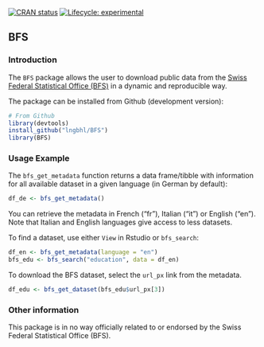 <!-- badges: start -->
[![CRAN
status](https://www.r-pkg.org/badges/version/BFS)](https://CRAN.R-project.org/package=BFS)
[![Lifecycle:
experimental](https://img.shields.io/badge/lifecycle-experimental-orange.svg)](https://www.tidyverse.org/lifecycle/#experimental)
<!-- badges: end -->

BFS
---

### Introduction

The `BFS` package allows the user to download public data from the
[Swiss Federal Statistical Office (BFS)](https://www.bfs.admin.ch) in a
dynamic and reproducible way.

The package can be installed from Github (development version):

``` r
# From Github
library(devtools)
install_github("lngbhl/BFS")
library(BFS)
```

### Usage Example

The `bfs_get_metadata` function returns a data frame/tibble with
information for all available dataset in a given language (in German by
default):

``` r
df_de <- bfs_get_metadata()
```

You can retrieve the metadata in French (“fr”), Italian (“it”) or
English (“en”). Note that Italian and English languages give access to
less datasets.

To find a dataset, use either `View` in Rstudio or `bfs_search`:

``` r
df_en <- bfs_get_metadata(language = "en")
bfs_edu <- bfs_search("education", data = df_en)
```

To download the BFS dataset, select the `url_px` link from the metadata.

``` r
df_edu <- bfs_get_dataset(bfs_edu$url_px[3])
```

### Other information

This package is in no way officially related to or endorsed by the Swiss
Federal Statistical Office (BFS).
